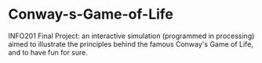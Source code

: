 # Conway-s-Game-of-Life
INFO201 Final Project: an interactive simulation (programmed in processing) aimed to illustrate the principles behind the famous Conway's Game of Life, and to have fun for sure. 
